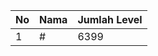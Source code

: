 | No | Nama            | Jumlah Level |
|----|-----------------|--------------|
| 1  | #    |    6399        |
